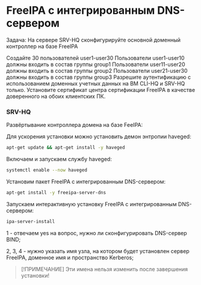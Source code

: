 # FreeIPA с интегрированным DNS-сервером

Задача: На сервере SRV-HQ сконфигурируйте основной доменный контроллер на базе FreeIPA

Создайте 30 пользователей user1-user30
    Пользователи user1-user10 должны входить в состав группы group1
    Пользователи user11-user20 должны входить в состав группы group2
    Пользователи user21-user30 должны входить в состав группы group3
    Разрешите аутентификацию с использованием доменных учетных данных на ВМ CLI-HQ и SRV-HQ только.
    Установите сертификат центра сертификации FreeIPA в качестве доверенного на обоих клиентских ПК.


### SRV-HQ
Развёртывание контроллера домена на базе FeeIPA:

Для ускорения установки можно установить демон энтропии haveged:

``` bash
apt-get update && apt-get install -y haveged
```

Включаем и запускаем службу haveged:

``` bash
systemctl enable --now haveged
```

Установим пакет FreeIPA с интегрированным DNS-сервером:

``` bash
apt-get install -y freeipa-server-dns
```

Запускаем интерактивную установку FreeIPA с интегрированным DNS-сервером:

``` bash
ipa-server-install
```

1 - отвечаем yes на вопрос, нужно ли сконфигурировать DNS-сервер BIND;

2, 3, 4 - нужно указать имя узла, на котором будет установлен сервер FreeIPA, доменное имя и пространство Kerberos;
>[!ПРИМЕЧАНИЕ]
>Эти имена нельзя изменить после завершения установки!